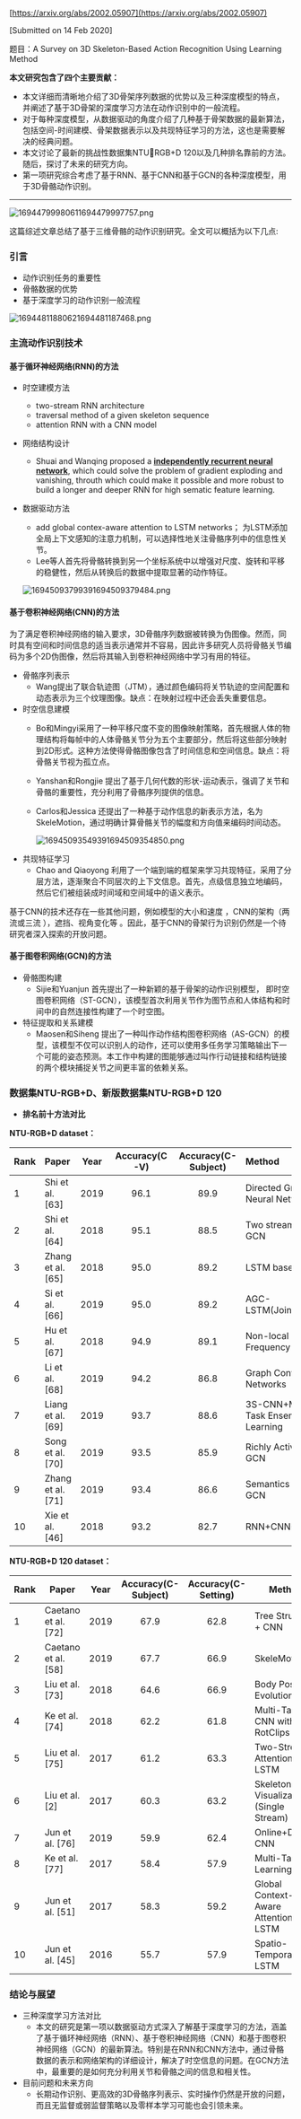 [https://arxiv.org/abs/2002.05907](https://arxiv.org/abs/2002.05907)

[Submitted on 14 Feb 2020]

题目：A Survey on 3D Skeleton-Based Action Recognition Using Learning Method

**本文研究包含了四个主要贡献：**

- 本文详细而清晰地介绍了3D骨架序列数据的优势以及三种深度模型的特点，并阐述了基于3D骨架的深度学习方法在动作识别中的一般流程。
- 对于每种深度模型，从数据驱动的角度介绍了几种基于骨架数据的最新算法，包括空间-时间建模、骨架数据表示以及共现特征学习的方法，这也是需要解决的经典问题。
- 本文讨论了最新的挑战性数据集NTURGB+D 120以及几种排名靠前的方法。随后，探讨了未来的研究方向。
- 第一项研究综合考虑了基于RNN、基于CNN和基于GCN的各种深度模型，用于3D骨骼动作识别。

---

![16944799980611694479997757.png](https://fastly.jsdelivr.net/gh/Chenjiangwen/ImageHostingService@main/pic/16944799980611694479997757.png)

这篇综述文章总结了基于三维骨骼的动作识别研究。全文可以概括为以下几点:

### 引言

- 动作识别任务的重要性
- 骨骼数据的优势
- 基于深度学习的动作识别一般流程

![16944811880621694481187468.png](https://fastly.jsdelivr.net/gh/Chenjiangwen/ImageHostingService@main/pic/16944811880621694481187468.png)

### 主流动作识别技术

#### 基于循环神经网络(RNN)的方法

- 时空建模方法
  - two-stream RNN architecture
  - traversal method of a given skeleton sequence
  - attention RNN with a CNN model
- 网络结构设计
  - Shuai and Wanqing proposed a **<u>independently recurrent neural network</u>**, which could solve the problem of gradient exploding and vanishing, throuth which could make it possible and more robust to build a longer and deeper RNN for high sematic feature learning.
- 数据驱动方法
  - add global contex-aware attention to LSTM networks； 为LSTM添加全局上下文感知的注意力机制，可以选择性地关注骨骼序列中的信息性关节。
  - Lee等人首先将骨骼转换到另一个坐标系统中以增强对尺度、旋转和平移的稳健性，然后从转换后的数据中提取显著的动作特征。
  
  ![16945093799391694509379484.png](https://fastly.jsdelivr.net/gh/Chenjiangwen/ImageHostingService@main/pic/16945093799391694509379484.png)

#### 基于卷积神经网络(CNN)的方法

为了满足卷积神经网络的输入要求，3D骨骼序列数据被转换为伪图像。然而，同时具有空间和时间信息的适当表示通常并不容易，因此许多研究人员将骨骼关节编码为多个2D伪图像，然后将其输入到卷积神经网络中学习有用的特征。

- 骨骼序列表示
  - Wang提出了联合轨迹图（JTM），通过颜色编码将关节轨迹的空间配置和动态表示为三个纹理图像。缺点：在映射过程中还会丢失重要信息。
- 时空信息建模
  - Bo和Mingyi采用了一种平移尺度不变的图像映射策略，首先根据人体的物理结构将每帧中的人体骨骼关节分为五个主要部分，然后将这些部分映射到2D形式。这种方法使得骨骼图像包含了时间信息和空间信息。缺点：将骨骼关节视为孤立点。
  - Yanshan和Rongjie 提出了基于几何代数的形状-运动表示，强调了关节和骨骼的重要性，充分利用了骨骼序列提供的信息。
  - Carlos和Jessica 还提出了一种基于动作信息的新表示方法，名为SkeleMotion，通过明确计算骨骼关节的幅度和方向值来编码时间动态。
    
    ![16945093549391694509354850.png](https://fastly.jsdelivr.net/gh/Chenjiangwen/ImageHostingService@main/pic/16945093549391694509354850.png)
- 共现特征学习
  - Chao and Qiaoyong 利用了一个端到端的框架来学习共现特征，采用了分层方法，逐渐聚合不同层次的上下文信息。首先，点级信息独立地编码，然后它们被组装成时间域和空间域中的语义表示。

基于CNN的技术还存在一些其他问题，例如模型的大小和速度 ，CNN的架构（两流或三流 ），遮挡、视角变化等 。因此，基于CNN的骨架行为识别仍然是一个待研究者深入探索的开放问题。

#### 基于图卷积网络(GCN)的方法

- 骨骼图构建
  - Sijie和Yuanjun 首先提出了一种新颖的基于骨架的动作识别模型， 即时空图卷积网络（ST-GCN），该模型首次利用关节作为图节点和人体结构和时间中的自然连接性构建了一个时空图。
- 特征提取和关系建模
  - Maosen和Siheng 提出了一种叫作动作结构图卷积网络（AS-GCN）的模型，该模型不仅可以识别人的动作，还可以使用多任务学习策略输出下一个可能的姿态预测。本工作中构建的图能够通过叫作行动链接和结构链接的两个模块捕捉关节之间更丰富的依赖关系。

### 数据集NTU-RGB+D、新版数据集NTU-RGB+D 120

- **排名前十方法对比**

**NTU-RGB+D dataset：**

|Rank|Paper|Year|Accuracy(C-V)|Accuracy(C-Subject)|Method|
|--|:--|:--:|:--:|:--:|:--|
|1|Shi et al. [63]|2019|96.1|89.9|Directed Graph Neural Networks|
|2|Shi et al. [64]|2018|95.1|88.5|Two stream adaptive GCN|
|3|Zhang et al. [65]|2018|95.0|89.2|LSTM based RNN|
|4|Si et al. [66]|2019|95.0|89.2|AGC-LSTM(Joints&Part)|
|5|Hu et al. [67]|2018|94.9|89.1|Non-local S-T + Frequency Attention|
|6|Li et al. [68]|2019|94.2|86.8|Graph Convolutional Networks|
|7|Liang et al. [69]|2019|93.7|88.6|3S-CNN+Multi-Task Ensemble Learning|
|8|Song et al. [70]|2019|93.5|85.9|Richly Activated GCN|
|9|Zhang et al. [71]|2019|93.4|86.6|Semantics Guided GCN|
|10|Xie et al. [46]|2018|93.2|82.7|RNN+CNN+Attention|

**NTU-RGB+D 120 dataset：**

|Rank|Paper|Year|Accuracy(C-Subject)|Accuracy(C-Setting)|Method|
|--|--|--|:--:|:--:|--|
|1|Caetano et al. [72]|2019|67.9|62.8|Tree Structure + CNN|
|2|Caetano et al. [58]|2019|67.7|66.9|SkeleMotion|
|3|Liu et al. [73]|2018|64.6|66.9|Body Pose Evolution Map|
|4|Ke et al. [74]|2018|62.2|61.8|Multi-Task CNN with RotClips|
|5|Liu et al. [75]|2017|61.2|63.3|Two-Stream Attention LSTM|
|6|Liu et al. [2]|2017|60.3|63.2|Skeleton Visualization (Single Stream)|
|7|Jun et al. [76]|2019|59.9|62.4|Online+Dilated CNN|
|8|Ke et al. [77]|2017|58.4|57.9|Multi-Task Learning CNN|
|9|Jun et al. [51]|2017|58.3|59.2|Global Context-Aware Attention LSTM|
|10|Jun et al. [45]|2016|55.7|57.9|Spatio-Temporal LSTM|

### 结论与展望

- 三种深度学习方法对比
  - 本文的研究是第一项以数据驱动方式深入了解基于深度学习的方法，涵盖了基于循环神经网络（RNN）、基于卷积神经网络（CNN）和基于图卷积神经网络（GCN）的最新算法。特别是在RNN和CNN方法中，通过骨骼数据的表示和网络架构的详细设计，解决了时空信息的问题。在GCN方法中，最重要的是如何充分利用关节和骨骼之间的信息和相关性。
- 目前问题和未来方向
  - 长期动作识别、更高效的3D骨骼序列表示、实时操作仍然是开放的问题，而且无监督或弱监督策略以及零样本学习可能也会引领未来。
